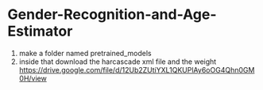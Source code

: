 # Gender-Recognition-and-Age-Estimator


1. make a folder named pretrained_models
2. inside that download the harcascade xml file and the weight https://drive.google.com/file/d/12Ub2ZUtiYXL1QKUPlAy6oOG4Qhn0GM0H/view